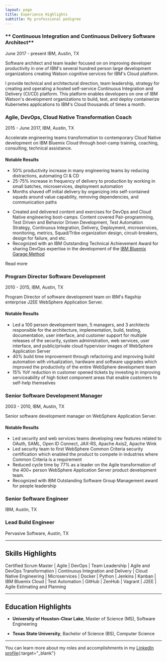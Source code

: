 ```yaml
---
layout: page
title: Experience Highlights
subtitle: My professional pedigree
---
```


### ** Continuous Integration and Continuous Delivery Software Architect**
June 2017 - present
IBM, Austin, TX

Software architect and team leader focused on on improving developer productivity in one of IBM's several hundred person large development organizations creating Watson cognitive services for IBM's Cloud platform.

I provide technical and architectural direction, team leadership, strategy for creating and operating a hosted self-service Continuous Integration and Delivery (CI/CD) platform.  This platform enables developers on one of IBM Watson's development organizations to build, test, and deploy containerize Kubernetes applications to IBM's Cloud thousands of times a month.


### **Agile, DevOps, Cloud Native Transformation Coach**  
2015 - June 2017,
IBM, Austin, TX

Accelerate engineering teams transformation to contemporary Cloud Native development on IBM Bluemix Cloud through boot-camp training, coaching, consulting, technical assistance.

#### **Notable Results**
- 50% productivity increase in many engineering teams by reducing distractions, automating CI & CD
- 25-75% increase in frequency of delivery to production by working in small batches, microservices, deployment automation
- Months shaved off initial delivery by organizing into self-contained squads around value capability, removing dependencies, and communication paths
<div id="opener-content-1" class="opener-content">
<ul>
<li>Created and delivered content and exercises for DevOps and Cloud Native engineering boot-camps.  Content covered Pair-programming, Test Driven and Behavior Driven Development, Test Automation Strategy, Continuous Integration, Delivery, Deployment, microservices, monitoring, metrics, Squad/Tribe organization design, circuit-breakers, design for failure, and etc.</li>
<li>Recognized with an IBM Outstanding Technical Achievement Award for sharing DevOps expertise in the development of the <a href="https://www.ibm.com/devops/method/" target="_blank">IBM Bluemix Garage Method</a></li>
</ul>
</div>
<div class="opener" data-target="#opener-content-1">Read more</div>

### **Program Director Software Development**  
2010 - 2015,
IBM, Austin, TX

Program Director of software development team on IBM's flagship enterprise J2EE WebSphere Application Server.  

#### **Notable Results**
- Led a 100 person development team, 5 managers, and 3 architects responsible for the architecture, implementation, build, testing, documentation, user interface, and customer support for multiple releases of the security, system administration, web services, user interface, and public/private cloud hypervisor images of WebSphere Application Server
- 40% build time improvement through refactoring and improving build automation with virtualization, hardware and software upgrades which improved the productivity of the entire WebSphere development team
- 15% YoY reduction in customer  opened tickets by investing in improving serviceability of high ticket component areas that enable customers to self-help themselves

### **Senior Software Development Manager**
2003 - 2010,
IBM, Austin, TX

Senior software development manager on WebSphere Application Server.

#### **Notable Results**
- Led security and web services teams developing new features related to OAuth, SAML, Open ID Connect, JAX-RS, Apache Axis2, Apache Wink
- Led security team to first WebSphere Common Criteria security certification which enabled the product to compete in industries where Common Criteria is a requirement
- Reduced cycle time by 77% as a leader on the Agile transformation of the 400+ person WebSphere Application Server product development team.  
- Recognized with IBM Outstanding Software Group Management award for people leadership

### **Senior Software Engineer**
IBM, Austin, TX

### **Lead Build Engineer**
Pervasive Software, Austin, TX

---
## Skills Highlights
Certified Scrum Master | Agile | DevOps | Team Leadership | Agile and DevOps Transformation | Continuous Integration and Delivery | Cloud Native Engineering |  Microservices | Docker  | Python | Jenkins | Kanban | IBM Bluemix Cloud | Test Automation | GitHub | ZenHub | Vagrant | J2EE | Agile Estimating and Planning

---

## Education Highlights

- **University of Houston-Clear Lake**, Master of Science (MS), Software Engineering

- **Texas State University**, Bachelor of Science (BS), Computer Science

---
You can learn more about my roles and accomplishments in my [LinkedIn profile](https://www.linkedin.com/in/carltonmason/){:target="_blank"}
